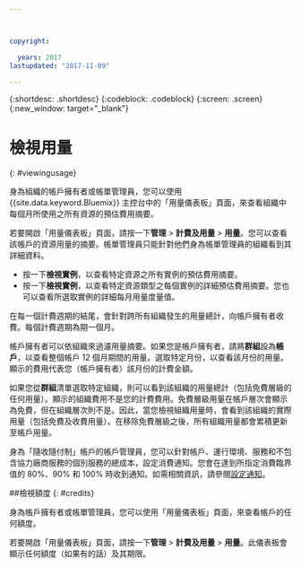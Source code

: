 ```yaml
---



copyright:

  years: 2017
lastupdated: "2017-11-09"

---
```


{:shortdesc: .shortdesc}
{:codeblock: .codeblock}
{:screen: .screen}
{:new_window: target="_blank"}

# 檢視用量
{: #viewingusage}

身為組織的帳戶擁有者或帳單管理員，您可以使用 {{site.data.keyword.Bluemix}} 主控台中的「用量儀表板」頁面，來查看組織中每個月所使用之所有資源的預估費用摘要。 

若要開啟「用量儀表板」頁面，請按一下**管理** > **計費及用量** > **用量**。您可以查看該帳戶的資源用量的摘要。帳單管理員只能針對他們身為帳單管理員的組織看到其詳細資料。

   * 按一下**檢視實例**，以查看特定資源之所有實例的預估費用摘要。 
   * 按一下**檢視實例**，以查看特定資源類型之每個實例的詳細預估費用摘要。您也可以查看所選取實例的詳細每月用量度量值。 

在每一個計費週期的結尾，會針對跨所有組織發生的用量總計，向帳戶擁有者收費。每個計費週期為期一個月。

帳戶擁有者可以依組織來過濾用量摘要。如果您是帳戶擁有者，請將**群組**設為**帳戶**，以查看整個帳戶 12 個月期間的用量。選取特定月份，以查看該月份的用量。顯示的費用代表您（帳戶擁有者）該月份的計費金額。

如果您從**群組**清單選取特定組織，則可以看到該組織的用量總計（包括免費層級的任何用量）。顯示的組織費用不是您的計費費用。免費層級用量在帳戶層次會顯示為免費，但在組織層次則不是。因此，當您檢視組織用量時，會看到該組織的實際用量（包括免費及收費用量）。在移除免費層級之後，所有組織用量都會累積更新至帳戶用量。

身為「隨收隨付制」帳戶的帳戶管理員，您可以針對帳戶、運行環境、服務和不包含協力廠商服務的個別服務的總成本，設定消費通知。您會在達到所指定消費臨界值的 80%、90% 和 100% 時收到通知。如需相關資訊，請參閱[設定通知](/docs/admin/notifications.html#setting-notifications)。

##檢視額度
{: #credits}

身為帳戶擁有者或帳單管理員，您可以使用「用量儀表板」頁面，來查看帳戶的任何額度。

若要開啟「用量儀表板」頁面，請按一下**管理** > **計費及用量** > **用量**。此儀表板會顯示任何額度（如果有的話）及其期限。
